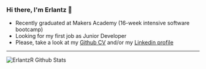 ### Hi there, I'm Erlantz 👋

- Recently graduated at Makers Academy (16-week intensive software bootcamp)
- Looking for my first job as Junior Developer
- Please, take a look at my [Github CV](https://github.com/ErlantzR/CV) and/or my [Linkedin profile](https://www.linkedin.com/in/erlantz-ramos-b82b83150/)
---
<img align="left" alt="ErlantzR Github Stats" src="https://github-readme-stats.vercel.app/api?username=ErlantzR&custom_title=Erlantz%27s%20GitHub%20Stats&show_icons=true&hide_border=true&theme=tokyonight"/>
